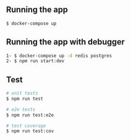 ## Running the app

```bash
$ docker-compose up
```

## Running the app with debugger

```bash
1- $ docker-compose up -d redis postgres
2- $ npm run start:dev
```


## Test

```bash
# unit tests
$ npm run test

# e2e tests
$ npm run test:e2e

# test coverage
$ npm run test:cov
```

